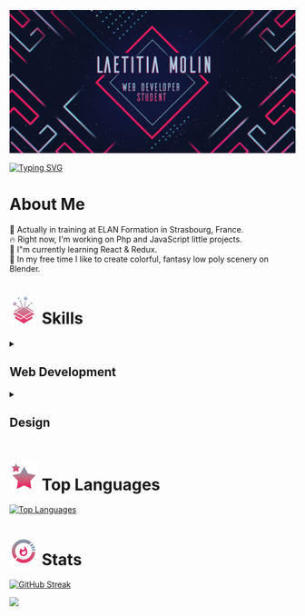 ![GitHub banner](/Pictures/banner_github.png)

[![Typing SVG](https://readme-typing-svg.demolab.com?font=Fira+Code&size=36&duration=4000&pause=1000&color=62E1FD&center=true&vCenter=true&repeat=true&width=1280&lines=Hi+there%2C+I'm+Laetitia+!✨)](https://git.io/typing-svg)

# About Me
🌟 Actually in training at ELAN Formation in Strasbourg, France.  
🔥 Right now, I'm working on Php and JavaScript little projects.  
🌱 I"m currently learning React & Redux.  
🔮 In my free time I  like to create colorful, fantasy low poly scenery on Blender.  

# ![skills logo](/Pictures/skills_logo.png)  Skills

<details>
<summary>  <h2> Web Development </h2> </summary>

![CSS3](https://img.shields.io/badge/CSS3-%231572B6?style=for-the-badge&logo=css3&logoColor=white)
![HTML5](https://img.shields.io/badge/HTML3-%23E34F26?style=for-the-badge&logo=html5&logoColor=white)
![JavaScript](https://img.shields.io/badge/JAVASCRIPT-%23383838?style=for-the-badge&logo=javascript&logoColor=%23F7DF1E)
![BOOTSRAP](https://img.shields.io/badge/BOOTSTRAP-%237952B3?style=for-the-badge&logo=bootstrap&logoColor=white)
![SASS](https://img.shields.io/badge/SASS-white?style=for-the-badge&logo=sass&logoColor=white&color=%23CC6699)
![JQUERY](https://img.shields.io/badge/JQUERY-%230769AD?style=for-the-badge&logo=Jquery&logoColor=white)

![PHP](https://img.shields.io/badge/PHP-%23777BB4?style=for-the-badge&logo=javascript&logoColor=white)
![SYMFONY](https://img.shields.io/badge/SYMFONY-white?style=for-the-badge&logo=symfony&logoColor=white&color=%23000000)
![Laragon](https://img.shields.io/badge/LARAGON-%230E83CD?style=for-the-badge&logo=laragon&logoColor=white)
![MySql](https://img.shields.io/badge/MYSQL-%234479A1?style=for-the-badge&logo=mysql&logoColor=white)

![VSCode](https://img.shields.io/badge/VISUAL_STUDIO_CODE-%23007ACC?style=for-the-badge&logo=visualstudiocode&logoColor=white)
![WORDPRESS](https://img.shields.io/badge/WORDPRESS-%2321759B?style=for-the-badge&logo=wordpress&logoColor=white)

</details>


<details> 
<summary>  <h2>  Design </h2>   </summary> 
  

![Adobe Photoshop](https://img.shields.io/badge/ADOBE_PHOTOSHOP-%2357C7E0?style=for-the-badge&logo=adobephotoshop&logoColor=white)
![Adobe InDesign](https://img.shields.io/badge/ADOBE_INDESIGN-%23E71B60?style=for-the-badge&logo=adobeindesign&logoColor=white)
![Adobe Illustrator](https://img.shields.io/badge/ADOBE_ILLUSTRATOR-%23FF9A00?style=for-the-badge&logo=adobeillustrator&logoColor=white)
![Adobe After Effects](https://img.shields.io/badge/ADOBE_AFTER_EFFECTS-%239999FF?style=for-the-badge&logo=adobeaftereffects&logoColor=white)

![Figma](https://img.shields.io/badge/FIGMA-%23F24E1E?style=for-the-badge&logo=figma&logoColor=white)

![Blender](https://img.shields.io/badge/BLENDER-%23E87D0D?style=for-the-badge&logo=blender&logoColor=white)

</details>


# ![Top Languages logo](/Pictures/top_logo.png)  Top Languages

[![Top Languages](https://github-readme-stats.vercel.app/api/top-langs/?username=M-Laetitia&layout=compact&border_color=E71B60&theme=nightowl&bg_color=0F1534&title_color=E71B60&text_color=57C7E0)](https://github.com/anuraghazra/github-readme-stats)

# ![Statistiques logo](/Pictures/stats_logo.png)  Stats
[![GitHub Streak](https://streak-stats.demolab.com?user=M-Laetitia&theme=python-dark&date_format=j%20M%5B%20Y%5D&background=0F1534&stroke=E71B60&border=E71B60&ring=E71B60&currStreakNum=57C7E0&sideNums=57C7E0&fire=E0B013&currStreakLabel=CDDCE0&sideLabels=CDDCE0&dates=57C7E0)](https://git.io/streak-stats)



<a href="https://github.com/antonkomarev/github-profile-views-counter">
    <img src="https://komarev.com/ghpvc/?username=M-Laetitia&color=E71B60&style=flat">
</a>


